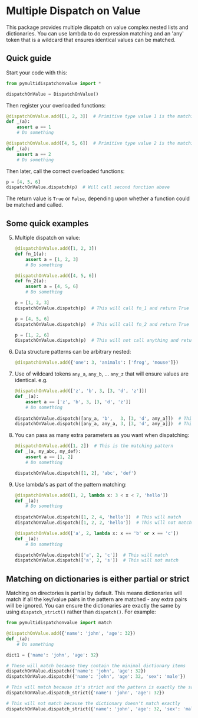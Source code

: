 # Multiple Dispatch on Value

This package provides multiple dispatch on value complex nested lists and dictionaries.
You can use lambda to do expression matching and an 'any' token that is a
wildcard that ensures identical values can be matched.

## Quick guide

Start your code with this:

```python
from pymultidispatchonvalue import *

dispatchOnValue = DispatchOnValue()
```

Then register your overloaded functions:

```python
@dispatchOnValue.add([1, 2, 3])  # Primitive type value 1 is the matching pattern
def _(a):
    assert a == 1
    # Do something

@dispatchOnValue.add([4, 5, 6])  # Primitive type value 2 is the matching pattern
def _(a):
    assert a == 2
    # Do something
```

Then later, call the correct overloaded functions:

```python
p = [4, 5, 6]
dispatchOnValue.dispatch(p)  # Will call second function above
```

The return value is ```True``` or ```False```, depending upon whether a function
could be matched and called.

## Some quick examples

5. Multiple dispatch on value:

    ```python
    @dispatchOnValue.add([1, 2, 3])
    def fn_1(a):
        assert a = [1, 2, 3]
        # Do something
    
    @dispatchOnValue.add([4, 5, 6])
    def fn_2(a):
        assert a = [4, 5, 6]
        # Do something
    
    p = [1, 2, 3]
    dispatchOnValue.dispatch(p)  # This will call fn_1 and return True
    
    p = [4, 5, 6]
    dispatchOnValue.dispatch(p)  # This will call fn_2 and return True
    
    p = [1, 2, 6]
    dispatchOnValue.dispatch(p)  # This will not call anything and return False
    ```

3. Data structure patterns can be arbitrary nested:

    ```python
    @dispatchOnValue.add({'one': 3, 'animals': ['frog', 'mouse']})
    ```

4. Use of wildcard tokens ```any_a```, ```any_b```, ... ```any_z``` that will ensure
values are identical. e.g.

    ```python
    @dispatchOnValue.add(['z', 'b', 3, [3, 'd', 'z']])
    def _(a):
        assert a == ['z', 'b', 3, [3, 'd', 'z']]
        # Do something
        
    dispatchOnValue.dispatch([any_a, 'b',   3, [3, 'd', any_a]])  # This will match
    dispatchOnValue.dispatch([any_a, any_a, 3, [3, 'd', any_a]])  # This will not match
    ```

6. You can pass as many extra parameters as you want when dispatching:

    ```python
    @dispatchOnValue.add([1, 2])  # This is the matching pattern
    def _(a, my_abc, my_def):
        assert a == [1, 2]
        # Do something
    
    dispatchOnValue.dispatch([1, 2], 'abc', 'def')
    ```

7. Use lambda's as part of the pattern matching:

    ```python
    @dispatchOnValue.add([1, 2, lambda x: 3 < x < 7, 'hello'])
    def _(a):
        # Do something
        
    dispatchOnValue.dispatch([1, 2, 4, 'hello'])  # This will match
    dispatchOnValue.dispatch([1, 2, 2, 'hello'])  # This will not match
    ```

    ```python
    @dispatchOnValue.add(['a', 2, lambda x: x == 'b' or x == 'c'])
    def _(a):
        # Do something

    dispatchOnValue.dispatch(['a', 2, 'c'])  # This will match
    dispatchOnValue.dispatch(['a', 2, 's'])  # This will not match
    ```

## Matching on dictionaries is either partial or strict

Matching on directories is partial by default. This means dictionaries will
match if all the key/value pairs in the pattern are matched - any extra pairs
will be ignored. You can ensure the dictionaries are exactly the same by using
```dispatch_strict()``` rather than ```dispatch()```. For example:

```python
from pymultidispatchonvalue import match

@dispatchOnValue.add({'name': 'john', 'age': 32})
def _(a):
    # Do something

dict1 = {'name': 'john', 'age': 32}

# These will match because they contain the minimal dictionary items
dispatchOnValue.dispatch({'name': 'john', 'age': 32})
dispatchOnValue.dispatch({'name': 'john', 'age': 32, 'sex': 'male'})

# This will match because it's strict and the pattern is exactly the same
dispatchOnValue.dispatch_strict({'name': 'john', 'age': 32})

# This will not match because the dictionary doesn't match exactly
dispatchOnValue.dispatch_strict({'name': 'john', 'age': 32, 'sex': 'male'})
```
